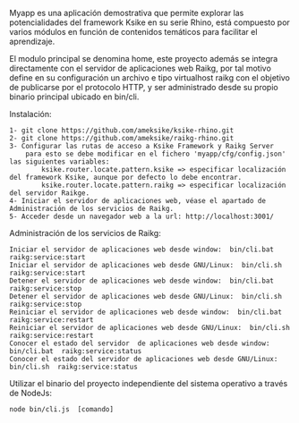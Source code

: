 Myapp es una aplicación demostrativa que permite explorar las potencialidades del framework Ksike en su serie Rhino, está compuesto por varios módulos en función de contenidos temáticos para facilitar el aprendizaje.

El modulo principal se denomina home, este proyecto además se integra directamente con el servidor de aplicaciones web Raikg, por tal motivo define en su configuración un archivo e tipo virtualhost raikg con el objetivo de publicarse por el protocolo HTTP, y ser administrado desde su propio binario principal ubicado en bin/cli.   

Instalación:

	1- git clone https://github.com/ameksike/ksike-rhino.git
	2- git clone https://github.com/ameksike/raikg-rhino.git
	3- Configurar las rutas de acceso a Ksike Framework y Raikg Server
		para esto se debe modificar en el fichero 'myapp/cfg/config.json' las siguientes variables:
			ksike.router.locate.pattern.ksike => especificar localización del framework Ksike, aunque por defecto lo debe encontrar.
			ksike.router.locate.pattern.raikg => especificar localización del servidor Raikge.
	4- Iniciar el servidor de aplicaciones web, véase el apartado de Administración de los servicios de Raikg.
	5- Acceder desde un navegador web a la url: http://localhost:3001/
	

Administración de los servicios de Raikg:

    Iniciar el servidor de aplicaciones web desde window:  bin/cli.bat  raikg:service:start
    Iniciar el servidor de aplicaciones web desde GNU/Linux:  bin/cli.sh  raikg:service:start
    Detener el servidor de aplicaciones web desde window:  bin/cli.bat  raikg:service:stop  
    Detener el servidor de aplicaciones web desde GNU/Linux:  bin/cli.sh  raikg:service:stop 
    Reiniciar el servidor de aplicaciones web desde window:  bin/cli.bat  raikg:service:restart
    Reiniciar el servidor de aplicaciones web desde GNU/Linux:  bin/cli.sh  raikg:service:restart 
    Conocer el estado del servidor  de aplicaciones web desde window:  bin/cli.bat  raikg:service:status
    Conocer el estado del servidor de aplicaciones web desde GNU/Linux:  bin/cli.sh  raikg:service:status
	
Utilizar el binario del proyecto independiente del sistema operativo a través de NodeJs:

    node bin/cli.js  [comando]
		
